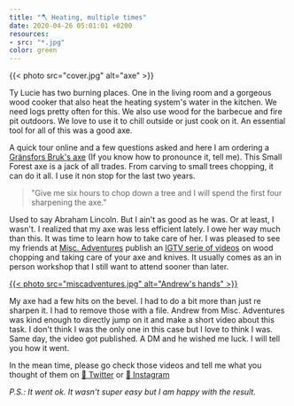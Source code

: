 ```yaml
---
title: "🪓 Heating, multiple times"
date: 2020-04-26 05:01:01 +0200
resources:
- src: "*.jpg"
color: green
---
```


{{< photo src="cover.jpg" alt="axe" >}}

Ty Lucie has two burning places. One in the living room and a gorgeous wood cooker that also heat the heating system's water in the kitchen. We need logs pretty often for this. We also use wood for the barbecue and fire pit outdoors. We love to use it to chill outside or just cook on it. An essential tool for all of this was a good axe.

A quick tour online and a few questions asked and here I am ordering a [Gränsfors Bruk's axe](https://www.gransforsbruk.com/en/product/gransfors-small-forest-axe/) (If you know how to pronounce it, tell me). This Small Forest axe is a jack of all trades. From carving to small trees chopping, it can do it all. I use it non stop for the last two years.

> "Give me six hours to chop down a tree and I will spend the first four sharpening the axe."

Used to say Abraham Lincoln. But I ain't as good as he was. Or at least, I wasn't. I realized that my axe was less efficient lately. I owe her way much than this. It was time to learn how to take care of her. I was pleased to see my friends at [Misc. Adventures](https://miscellaneousadventures.co.uk) publish an [IGTV serie of videos](https://www.instagram.com/misc_adventures/channel/) on wood chopping and taking care of your axe and knives. It usually comes as an in person workshop that I still want to attend sooner than later.

[{{< photo src="miscadventures.jpg" alt="Andrew's hands" >}}](https://instagram.com/misc_adventures/channel)

My axe had a few hits on the bevel. I had to do a bit more than just re sharpen it. I had to remove those with a file. Andrew from Misc. Adventures was kind enough to directly jump on it and make a short video about this task. I don't think I was the only one in this case but I love to think I was. Same day, the video got published. A DM and he wished me luck. I will tell you how it went.

In the mean time, please go check those videos and tell me what you thought of them on [🐥 Twitter](https://twitter.com/yann_ck) or [📸 Instagram](https://instagram.com/vadrouilles.co)

*P.S.: It went ok. It wasn't super easy but I am happy with the result.*
